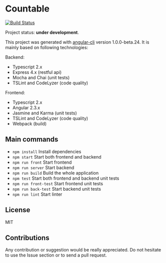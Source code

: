 # Countable

[![Build Status](https://travis-ci.org/DavidLevayer/countable.svg?branch=develop)](https://travis-ci.org/DavidLevayer/countable)

Project status: **under development**.

This project was generated with [angular-cli](https://github.com/angular/angular-cli) version 1.0.0-beta.24. It is mainly based on following technologies:

Backend:
* Typescript 2.x
* Express 4.x (restful api)
* Mocha and Chai (unit tests)
* TSLint and CodeLyzer (code quality)

Frontend:
* Typescript 2.x
* Angular 2.3.x
* Jasmine and Karma (unit tests)
* TSLint and CodeLyzer (code quality)
* Webpack (build)

## Main commands

* `npm install` Install dependencies
* `npm start` Start both frontend and backend
* `npm run front` Start frontend
* `npm run server` Start backend
* `npm run build` Build the whole application
* `npm test` Start both frontend and backend unit tests
* `npm run front-test` Start frontend unit tests
* `npm run back-test` Start backend unit tests
* `npm run lint` Start linter

## License

MIT

## Contributions

Any contribution or suggestion would be really appreciated. Do not hesitate to use the Issue section or to send a pull request.
